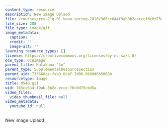 ```yaml
---
content_type: resource
description: New image Uplaod
file: /courses/res-21g-01-kana-spring-2010/365cc644f9ab8b2eeccef6c0d75cbd5a_0540.gif
file_size: 288
file_type: image/gif
image_metadata:
  caption: ''
  credit: ''
  image-alt: ''
learning_resource_types: []
license: https://creativecommons.org/licenses/by-nc-sa/4.0/
ocw_type: OCWImage
parent_title: Katakana "to"
parent_type: SupplementalResourceSection
parent_uid: 733668ee-fab3-0caf-7d06-9880d8b5063b
resourcetype: Image
title: 0540.gif
uid: 365cc644-f9ab-8b2e-ecce-f6c0d75cbd5a
video_files:
  video_thumbnail_file: null
video_metadata:
  youtube_id: null
---
```

New image Uplaod